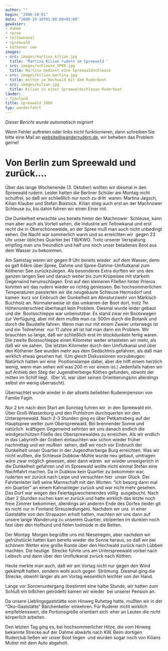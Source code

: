 ```yaml
---
author: ""
begin: "2000-10-01"
date: "2000-10-10T01:00:00+02:00"
gewässer:
- dahme
- spree
- teltowkanal
- spreewald
- köthener see
images:
- src: images/martina_kilian.jpg
  title: 'Martina Kilian rudern im Spreewald '
- src: images/schleuse_SP00.jpg
  title: Martina bedient eine Spreewaldschleuse
- src: images/kilian_martina.jpg
  title: mitten im Hochwald mit dem Ruderboot
- src: images/kilian.jpg
  title: Kilian in einer Spreewaldschleuse Ruderboot
länder:
- finnland
title: Spreewald 2000
typ: wanderfahrt
---
```



*Dieser Bericht wurde automatisch migriert*

Wenn Fehler auftreten oder links nicht funktionieren, dann schreiben Sie bitte eine Mail an website@wanderrudern.de, wir beheben das Problem gerne!



# Von Berlin zum Spreewald und zurück....


Über das lange Wochenende (3. Oktober) wollten wir diesmal in den Spreewald rudern. Leider hatten die Berliner Schüler am Montag nicht schulfrei, so daß wir schließlich nur noch zu dritt  waren: Martina Jagsch, Kilian Klauber und Stefan Biastock. Kilian stieg auch erst an der Machnower Schleuse zu, bis dahin fuhren wir einen Einer mit.

Die Dunkelheit erwischte uns bereits hinter der Machnower  Schleuse, kann man aber auch als Vorteil sehen, die Industrie am Teltowkanal und erst recht die in Oberschöneweide, an der Spree muß man auch nicht unbedingt sehen. Die Nacht war sommerlich warm und so erreichten wir  gegen 23 Uhr unser übliches Quartier bei TIB/KWO. Trotz unserer Verspätung empfing man uns freundlich und half uns noch unser beladenes Boot aus dem Wasser zu bekommen.

Am Samstag waren wir gegen 9 Uhr bereits wieder  auf dem Wasser, denn es galt 64km über Spree, Dahme und Spree-Dahme-Umflutkanal zum Köthener See zurückzulegen. Als besonderes Extra durften wir uns den ganzen langen See und danach weiter bis zum Krüpelsee mit starkem  Gegenwind herumschlagen. Erst auf den kleineren Fließen hinter Prieros konnten wir das rudern wieder so richtig geniessen. Bei hochsommerlichen Temperaturen passierten wir die neugebaute Schleuse Hermsdorf und kamen  kurz vor Einbruch der Dunkelheit am Abnsturzwehr von Märkisch Buchholz an. Normalerweise ist das umkarren der Boot dort, trotz 7m Höhenunterschied überhaupt kein Problem. Diesmal wurde leider gebaut und die  Bootsschleppe war unbenutzbar. Es stand zwar ein Bootswagen zur Verfügung, aber mit dem mußte man ca. 500m durch die Botanik und durch die Baustelle fahren. Wenn man nur mit einem Zweier unterwegs ist und ein Teilnehmer  nur 11 Jahre alt ist hat man dann ein Problem. Wir brauchten so lange, daß wir schließlich erst im stockdunkeln fertig waren. Die zweite Bootsschleppe einen Kilometer weiter ertasteten wir mehr, als daß wir sie sahen.  Die letzten Kilometer durch den Umflutkanal und über den Köthener See wurden mehr aus dem Gedächtnis gefahren, als daß man wirklich etwas gesehen hat. (Um gleich Diskussionen vorzubeugen: Natürlich hatten wir eine  Positionslampe dabei, aber die hilft einem herzlich wenig, wenn man sehen will was 200 m vor einem ist.) Jedenfalls haben wir auf Anhieb den Steg der Jugendherberge Köthen gefunden, obwohl der mitten im Schilf liegt.  (Der VL war über seinen Orientierungsinn allerdings selbst ein wenig überrascht).

Übernachtet wurde wieder in der allseits beliebten Rudererpension von Familie Fagin.

Nur 2 km nach dem Start am Sonntag fuhren wir  in den Spreewald ein. Über Groß-Wasserburg und den Puhlstrom durchquerten wir den Unterspreewald. Nach 2-3 Stunden ging es über Petkamsberg auf der Hauptspree weiter zum Oberspreewald. Bei brennender Sonne und natürlich  kräftigem Gegenwind sehnten wir uns danach endlich die windgeschützen Fließe des Oberspreewaldes zu erreichen. Als wir endlich in das Labyrinth der Gräben eintauchten war schon wieder früher nachmittag und wir mußten  sehen, daß wir noch vor Einbruch der Dunkelheit unser Quartier in der Jugendherberge Burg erreichten. Was wir nicht wußten, die Schleuse Dubkow-Mühle wurde neu gebaut, umtragen wäre zwar möglich gewesen, aber dann wären  wir wieder unweigerlich in  die Dunkelheit gefahren und im Spreewald wollte nicht einmal Stefan eine Nachtfahrt machen. Da in Dubkow kein Quartier zu bekommen war, ruderten wir zurück nach Leipe und versuchten hier  unser Glück. Der Fahrtenleiter ließ seine Mannschaft mit den Worten: “Ich besorg dann mal ein Quartier” an einem Kahnanleger zurück und war nicht mehr gesehen. Das Dorf war wegen des Feiertagswochenendes völlig  ausgebucht. Nach über 2 Stunden suchen kam er zurück und hatte wirklich das letzte noch freie Zimmer bekommen, allerdings am anderen Ende des Dorfes (leider git es nicht nur in Finnland Streusiedlungen). Nachdem wir uns  in einer Gaststätte von den Strapazen erholt hatten, machten wir uns dann auf unsere lange Wanderung zu unserem Quartier, stolperten im dunklen noch fast über den Hofhund und fielen todmüde in die Betten.

Der Montag  Morgen begrüßte uns mit Nieselregen, aber nachdem wir gefrühstückt hatten kam bereits wieder die Sonne heraus, so daß wir bei schönem Wetter eine große Runde über den Hochwald zurück nach Lübben machten. Die heutige  Strecke führte uns am Unterspreewald vorbei nach Leibsch und dann über den Umflutkanal zurück nach Köthen.

Heute merkte man auch, daß wir am Vortag nicht nur gegen den Wind gekämpft hatten, sondern wohl auch gegen  Strömung. Diesmal ging die Strecke, obwohl länger als am Vortag wesentlich leichter von der Hand.

Lange vor Sonnenuntergang (bestimmt eine halbe Stunde, wir hatten zum Schluß ein bißchen getrödelt) kamen wir wieder  bei unserer Pension an.

Da unsere Lieblingsgaststätte vom Hinweg Ruhetag hatte, mußten wir in der “Öko-Gaststätte” Bärchenkeller einkehren. Für Ruderer nicht wirklich empfehlenswert, die Portionsgröße orientiert sich  eher an Leuten die nicht körperlich arbeiten.

Den letzten Tag ging es, bei hochsommerlicher Hitze, die vom Hinweg bekannte Strecke auf der Dahme abwärts nach KW. Beim dortigen Ruderclub ließen wir unser Boot liegen  und wurden sogar noch von Kilians Mutter mit dem Auto abgeholt.